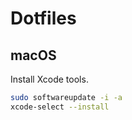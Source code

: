 # Dotfiles

## macOS

Install Xcode tools.

```sh
sudo softwareupdate -i -a
xcode-select --install
```
